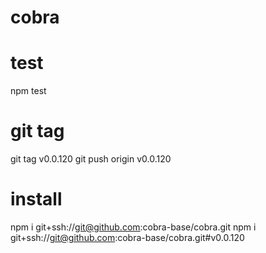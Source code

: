 # cobra

# test
npm test

# git tag
git tag v0.0.120
git push origin v0.0.120

# install
npm i git+ssh://git@github.com:cobra-base/cobra.git
npm i git+ssh://git@github.com:cobra-base/cobra.git#v0.0.120

